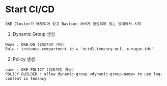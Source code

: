 # Start CI/CD
```
OKE Cluster가 배포되어 있고 Bastion 서버가 생성되어 있는 상태에서 시작
```

1. Dynamic Group 생성
```
Name : OKE-DG (임의지정 가능)
Rule : instance.compartment.id = 'ocid1.tenancy.oc1..<unique-id>'
```
2. Policy 생성
```
name : OKE-POLICY (임의지정 가능)
POLICY BUILDER : allow dynamic-group <dynamic-group-name> to use log-content in tenancy
```
